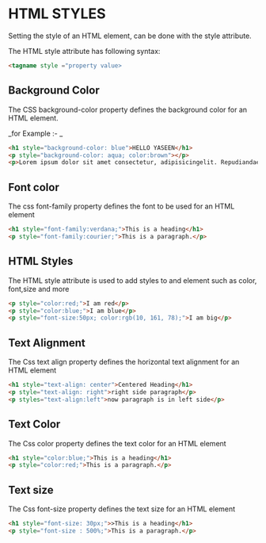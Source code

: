 # HTML STYLES

Setting the style of an HTML element, can be done with the style attribute.

The HTML style attribute has
following syntax:

```html
<tagname style ="property value>
```

## Background Color

The CSS background-color property defines the background color for an HTML element.

_for Example :- _

```html
<h1 style="background-color: blue">HELLO YASEEN</h1>
<p style="background-color: aqua; color:brown"></p>
<p>Lorem ipsum dolor sit amet consectetur, adipisicingelit. Repudiandae</p>
```

## Font color

The css font-family property defines the font to be used for an HTML element

```html
<h1 style="font-family:verdana;">This is a heading</h1>
<p style="font-family:courier;">This is a paragraph.</p>
```

## HTML Styles

The HTML style attribute is used to add styles to and element such as color, font,size and more

```html
<p style="color:red;">I am red</p>
<p style="color:blue;">I am blue</p>
<p style="font-size:50px; color:rgb(10, 161, 78);">I am big</p>
```

## Text Alignment

The Css text align property defines the horizontal text alignment for an HTML element

```html
<h1 style="text-align: center">Centered Heading</h1>
<p style="text-align: right">right side paragraph</p>
<p styles="text-align:left">now paragraph is in left side</p>
```

## Text Color

The Css color property defines the text color for an HTML element

```html
<h1 style="color:blue;">This is a heading</h1>
<p style="color:red;">This is a paragraph.</p>
```

## Text size

The Css font-size property defines the text size for an HTML element

```html
<h1 style="font-size: 30px;">>This is a heading</h1>
<p style="font-size : 500%;">This is a paragraph.</p>
```

